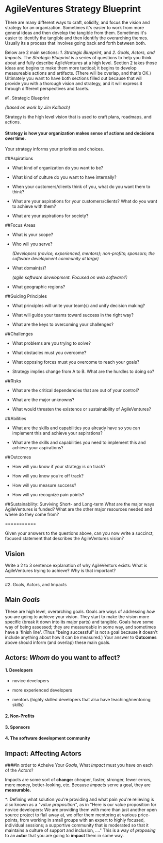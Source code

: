AgileVentures Strategy Blueprint
===

There are many different ways to craft, solidify, and focus the vision and strategy for an organization.  Sometimes it's easier to work from more general ideas and then develop the tangible from them.  Sometimes it's easier to identify the tangible and then identify the overarching themes.  Usually its a process that involves going back and forth between both.

Below are 2 main sections: _1. Strategic Blueprint_, and _2. Goals, Actors, and Impacts._  The _Strategic Blueprint_ is a series of questions to help you think about and fully describe AgileVentures at a high level.  Section 2 takes those ideas and begins to make them more tactical; it begins to develop measureable actions and artifacts. (There will be overlap, and that's OK.)   Ultimately you want to have both sections filled out because that will provide you with a thorough vision and strategy, and it will express it through different perspectives and facets.

#1. Strategic Blueprint

_(based on work by Jim Kalbach)_

Strategy is the high level vision that is used to craft plans, roadmaps, and actions.  
#### Strategy is how your organization makes sense of actions and decisions over time.
Your strategy informs your priorities and choices.

##Aspirations
- What kind of organization do you want to be?  

- What kind of culture do you want to have internally?

- When your customers/clients think of you, what do you want them to think? 


- What are your aspirations for your customers/clients? What do you want to achieve with them?


- What are your aspirations for society?



##Focus Areas
- What is your scope? 

- Who will you serve?

  _(Developers (novice, experienced, mentors); non-profits; sponsors; the software development community at large)_

- What domain(s)?

  _(agile software development.  Focused on web software?)_

- What geographic regions?



##Guiding Principles
- What principles will unite your team(s) and unify decision making?

- What will guide your teams toward success in the right way?

- What are the keys to overcoming your challenges?

##Challenges
- What problems are you trying to solve?

- What obstacles must you overcome?

- What opposing forces must you overcome to reach your goals?

- Strategy implies change from A to B.  What are the hurdles to doing so?


##Risks

- What are the critical dependencies that are out of your control?

- What are the major unknowns?

- What would threaten the existence or sustainability of AgileVentures?




##Abilities
- What are the skills and capabilities you already have so you can implement this and achieve your aspirations?

- What are the skills and capabilities you need to implement this and achieve your aspirations?


##Outcomes
- How will you know if your strategy is on track?

- How will you know you’re off track? 

- How will you measure success?

- How will you recognize pain points?



##Sustainability: Surviving Short- and Long-term
What are the major ways AgileVentures is funded?  What are the other major resources needed and where do they come from?



===========



Given your answers to the questions above, can you now write a succinct, focused statement that describes the AgileVentures vision?

## Vision
Write a 2 to 3 sentence explanation of why AgileVenturs exists:  What is AgileVentures trying to achieve? Why is that important?








---
#2. Goals, Actors, and Impacts



## Main _Goals_


These are high level, overarching goals. Goals are ways of addressing _how_ you are going to achieve your vision.  They start to make the vision more specific (break it down into its major parts) and tangible. Goals have some way of being assessed; they are measureable in some way, and sometimes have a 'finish line'.  (Thus "being successful" is not a goal because it doesn't include anything about how it can be measured.)  Your answer to **Outcomes** above should inform (and overlap) these main goals.





## Actors: _Whom_ do you want to affect?

#### 1. Developers
- novice developers

- more experienced developers

- mentors (highly skilled developers that also have teaching/mentoring skills)

#### 2. Non-Profits

#### 3. Sponsors

#### 4. The software development community






## Impact: Affecting Actors

####In order to Acheive Your _Goals_, What _Impact_ must you have on each of the _Actors_?

Impacts are some sort of **change:** cheaper, faster, stronger, fewer errors, more money, better-looking, etc.  Because _impacts_ serve a goal, they are **measurable.**



*: Defining what solution you're providing and what pain you're relieving is also known as a _"value proposition"_, as in "Here is our value proposition for novice developers:  We are providing them with more than just another open source project to flail away at, we offer them mentoring at various price-points, from working in small groups with an expert to highly focused, individual sessions; a supportive community that is moderated so that it maintains a culture of support and inclusion, ...."  This is a way of _proposing_ to an **actor** that you are going to **impact** them in some way.
